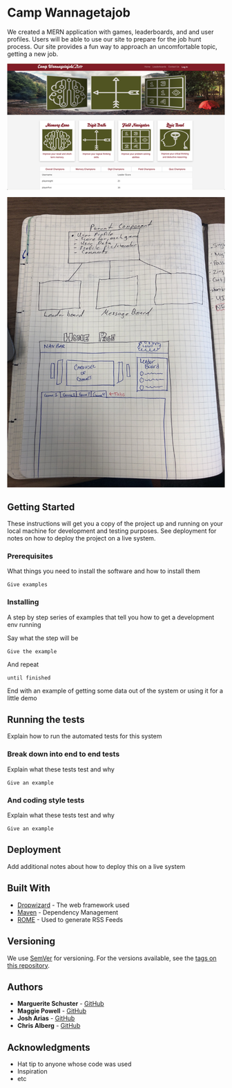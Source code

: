 # Camp Wannagetajob

We created a MERN application with games, leaderboards, and and user profiles. Users will be able to use our site to prepare for the job hunt process. Our site provides a fun way to approach an uncomfortable topic, getting a new job.

![Homepage](./assets/wannagetajob_hp.png?raw=true "Homepage")

![Rough Draft of UI](./assets/UI_Rough_Draft.jpg?raw=true "Rough Draft of UI")


## Getting Started

These instructions will get you a copy of the project up and running on your local machine for development and testing purposes. See deployment for notes on how to deploy the project on a live system.

### Prerequisites

What things you need to install the software and how to install them

```
Give examples
```

### Installing

A step by step series of examples that tell you how to get a development env running

Say what the step will be

```
Give the example
```

And repeat

```
until finished
```

End with an example of getting some data out of the system or using it for a little demo

## Running the tests

Explain how to run the automated tests for this system

### Break down into end to end tests

Explain what these tests test and why

```
Give an example
```

### And coding style tests

Explain what these tests test and why

```
Give an example
```

## Deployment

Add additional notes about how to deploy this on a live system

## Built With

* [Dropwizard](http://www.dropwizard.io/1.0.2/docs/) - The web framework used
* [Maven](https://maven.apache.org/) - Dependency Management
* [ROME](https://rometools.github.io/rome/) - Used to generate RSS Feeds

## Versioning

We use [SemVer](http://semver.org/) for versioning. For the versions available, see the [tags on this repository](https://github.com/your/project/tags). 

## Authors

* **Marguerite Schuster** - [GitHub](https://github.com/mschuster4)
* **Maggie Powell** - [GitHub](https://github.com/maggiepowell)
* **Josh Arias** - [GitHub](https://github.com/joshuaarias357)
* **Chris Alberg** - [GitHub](https://github.com/calberg)

## Acknowledgments

* Hat tip to anyone whose code was used
* Inspiration
* etc
